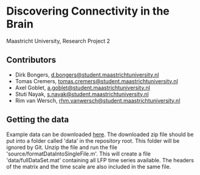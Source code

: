 # Discovering Connectivity in the Brain
Maastricht University, Research Project 2 

## Contributors
- Dirk Bongers, d.bongers@student.maastrichtuniversity.nl 
- Tomas Cremers, tomas.cremers@student.maastrichtuniversity.nl
- Axel Goblet, a.goblet@student.maastrichtuniversity.nl
- Stuti Nayak, s.nayak@student.maastrichtuniversity.nl
- Rim van Wersch, rhm.vanwersch@student.maastrichtuniversity.nl

## Getting the data
Example data can be downloaded [here](https://onedrive.live.com/?authkey=%21AMUstHQxfaxpMM0&id=C9BCA4ADE723E882%2174002&cid=C9BCA4ADE723E882). The downloaded zip file should be put into a folder called 'data' in the repository root. This folder will be ignored by Git. Unzip the file and run the file 'source/formatDataIntoSingleFile.m'. This will create a file 'data/fullDataSet.mat' containing all LFP time series available. The headers of the matrix and the time scale are also included in the same file.
